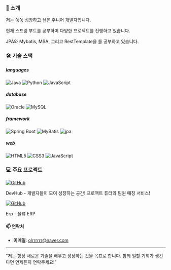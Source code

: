 ### 🌟 소개
<p>저는 쑥쑥 성장하고 싶은 주니어 개발자입니다.</p>
<p>현재 스프링 부트를 공부하며 다양한 프로젝트를 진행하고 있습니다.</p>
<p>JPA와 Mybatis, MSA, 그리고 RestTemplate을 를 공부하고 있습니다.</p>


### 🛠 기술 스택

##### languages
![Java](https://img.shields.io/badge/Java-%23ED8B00.svg?style=for-the-badge&logo=java&logoColor=white)
![Python](https://img.shields.io/badge/Python-%2314354C.svg?style=for-the-badge&logo=python&logoColor=white)
![JavaScript](https://img.shields.io/badge/JavaScript-F7DF1E?style=for-the-badge&logo=javascript&logoColor=black)

##### database
![Oracle](https://img.shields.io/badge/Oracle-F80000?style=for-the-badge&logo=oracle&logoColor=white)
![MySQL](https://img.shields.io/badge/MySQL-4479A1?style=for-the-badge&logo=mysql&logoColor=white)


##### framework
![Spring Boot](https://img.shields.io/badge/Spring%20Boot-6DB33F?style=for-the-badge&logo=spring-boot&logoColor=white)
![MyBatis](https://img.shields.io/badge/MyBatis-F80000?style=for-the-badge&logo=mybatis&logoColor=white)
![jpa](https://img.shields.io/badge/jpa-4479A1?style=for-the-badge&logo=jpa&logoColor=white)


##### web
![HTML5](https://img.shields.io/badge/HTML5-E34F26?style=for-the-badge&logo=html5&logoColor=white)
![CSS3](https://img.shields.io/badge/CSS3-%231572B6.svg?style=for-the-badge&logo=css3&logoColor=white)
![JavaScript](https://img.shields.io/badge/JavaScript-F7DF1E?style=for-the-badge&logo=javascript&logoColor=black)


### 💻 주요 프로젝트

[![GitHub](https://img.shields.io/badge/DevHub-181717?style=for-the-badge&logo=github&logoColor=white)](https://github.com/minjjings/devhub)

DevHub - 개발자들이 모여 성장하는 공간! 프로젝트 튜터와 팀원 매칭 서비스!

[![GitHub](https://img.shields.io/badge/ERP-181717?style=for-the-badge&logo=github&logoColor=white)](https://github.com/minjjings/ErpProjec)


Erp - 물류 ERP 

#### 📫 연락처
- **이메일**: olrrrrrr@naver.com

---

"저는 항상 새로운 기술을 배우고 성장하는 것을 목표로 합니다. 함께 일할 기회가 생긴다면 언제든지 연락주세요!"
